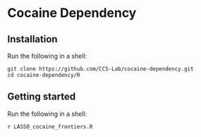 # Cocaine Dependency

Installation
------------

Run the following in a shell:

```shell
git clone https://github.com/CCS-Lab/cocaine-dependency.git
cd cocaine-dependency/R
```

Getting started
---------------

Run the following in a shell:

```shell
r LASSO_cocaine_frontiers.R
```
